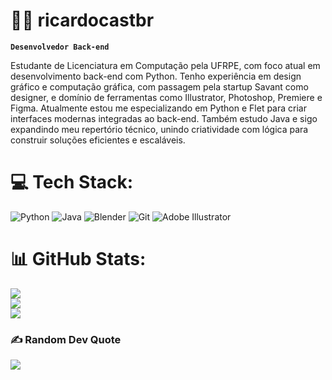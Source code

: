 # 👨‍💻 ricardocastbr

**`Desenvolvedor Back-end`**

Estudante de Licenciatura em Computação pela UFRPE, com foco atual em desenvolvimento back-end com Python. Tenho experiência em design gráfico e computação gráfica, com passagem pela startup Savant como designer, e domínio de ferramentas como Illustrator, Photoshop, Premiere e Figma. Atualmente estou me especializando em Python e Flet para criar interfaces modernas integradas ao back-end. Também estudo Java e sigo expandindo meu repertório técnico, unindo criatividade com lógica para construir soluções eficientes e escaláveis.


# 💻 Tech Stack:
![Python](https://img.shields.io/badge/python-3670A0?style=plastic&logo=python&logoColor=ffdd54) ![Java](https://img.shields.io/badge/java-%23ED8B00.svg?style=plastic&logo=openjdk&logoColor=white) ![Blender](https://img.shields.io/badge/blender-%23F5792A.svg?style=plastic&logo=blender&logoColor=white) ![Git](https://img.shields.io/badge/git-%23F05033.svg?style=plastic&logo=git&logoColor=white) ![Adobe Illustrator](https://img.shields.io/badge/adobe%20illustrator-%23FF9A00.svg?style=plastic&logo=adobe%20illustrator&logoColor=white)
# 📊 GitHub Stats:
![](https://github-readme-stats.vercel.app/api?username=ricardocastbr&theme=github_dark_dimmed&hide_border=true&include_all_commits=true&count_private=true)<br/>
![](https://nirzak-streak-stats.vercel.app/?user=ricardocastbr&theme=github_dark_dimmed&hide_border=true)<br/>
![](https://github-readme-stats.vercel.app/api/top-langs/?username=ricardocastbr&theme=github_dark_dimmed&hide_border=true&include_all_commits=true&count_private=true&layout=compact)

### ✍️ Random Dev Quote
![](https://quotes-github-readme.vercel.app/api?type=horizontal&theme=merko)

<!-- Proudly created with GPRM ( https://gprm.itsvg.in ) -->
